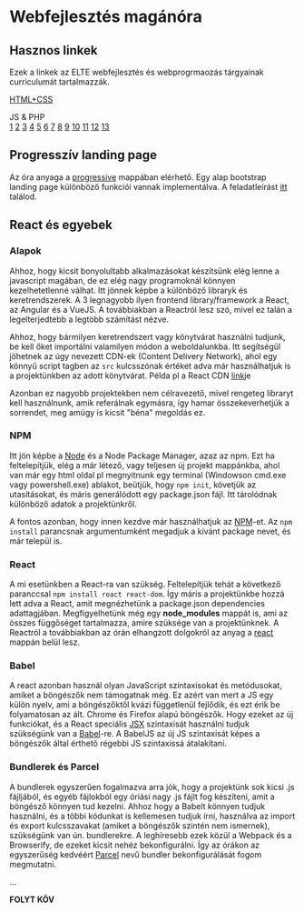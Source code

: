 # Webfejlesztés magánóra
##  Hasznos linkek

Ezek a linkek az ELTE webfejlesztés és webprogrmaozás tárgyainak curriculumát tartalmazzák.

[HTML+CSS](https://regi.tankonyvtar.hu/hu/tartalom/tamop412A/2011-0052_27_weblapkeszites_technikaja_ergonomiaja/index.scorml)

JS & PHP  
[1](http://webprogramozas.inf.elte.hu/webprog/ea/01/#/) [2](http://webprogramozas.inf.elte.hu/webprog/ea/02/#/) [3](http://webprogramozas.inf.elte.hu/webprog/ea/03/#/) [4](http://webprogramozas.inf.elte.hu/webprog/ea/04/#/) [5](http://webprogramozas.inf.elte.hu/webprog/ea/05/#/) [6](http://webprogramozas.inf.elte.hu/webprog/ea/06/#/) [7](http://webprogramozas.inf.elte.hu/webprog/ea/07/#/)  [8](http://webprogramozas.inf.elte.hu/webprog/ea/08/#/) [9](http://webprogramozas.inf.elte.hu/webprog/ea/09/#/) [10](http://webprogramozas.inf.elte.hu/webprog/ea/10/#/) [11](http://webprogramozas.inf.elte.hu/webprog/ea/11/#/) [12](http://webprogramozas.inf.elte.hu/webprog/ea/12/#/) [13](http://webprogramozas.inf.elte.hu/webprog/ea/13/#/)

## Progresszív landing page
Az óra anyaga a [progressive](progressive) mappában elérhető. Egy alap bootstrap landing page különböző funkciói vannak implementálva. A feladatleírást  [itt](progressive/feladatok.md) találod.
## React és egyebek
### Alapok
Ahhoz, hogy kicsit bonyolultabb alkalmazásokat készítsünk elég lenne a javascript magában, de ez elég nagy programoknál könnyen kezelhetetlenné válhat. Itt jönnek képbe a különböző libraryk és keretrendszerek. A 3 legnagyobb ilyen frontend library/framework a React, az Angular és a VueJS. A továbbiakban a Reactról lesz szó, mivel ez talán a legelterjedtebb a legtöbb számítást nézve.

Ahhoz, hogy bármilyen keretrendszert vagy könytvárat használni tudjunk, be kell őket importálni valamilyen módon a weboldalunkba. Itt segítségül jöhetnek az úgy nevezett CDN-ek (Content Delivery Network), ahol egy könnyű script tagben az ```src``` kulcsszónak értéket adva már használhatjuk is a projektünkben az adott könytvárat. Példa pl a React CDN [link](https://reactjs.org/docs/cdn-links.html)je

Azonban ez nagyobb projektekben nem célravezető, mivel rengeteg libraryt kell használnunk, amik referálnak egymásra, így hamar összekeverhetjük a sorrendet, meg amúgy is kicsit "béna" megoldás ez.
### NPM
Itt jön képbe a [Node](https://nodejs.dev/) és a Node Package Manager, azaz az npm. Ezt ha feltelepítjük, elég a már létező, vagy teljesen új projekt mappánkba, ahol van már egy html oldal pl megnyitnunk egy terminal (Windowson cmd.exe vagy powershell.exe) ablakot, beütjük, hogy ``npm init``, követjük az utasításokat, és máris generálódott egy package.json fájl. Itt tárolódnak különböző adatok a projektünkről.

A fontos azonban, hogy innen kezdve már használhatjuk az [NPM](https://medium.com/swlh/npm-in-less-than-10-minutes-6b321d566271)-et. Az ``npm install``  parancsnak argumentumként megadjuk a kívánt package nevet, és már települ is. 

### React
A mi esetünkben a React-ra van szükség. Feltelepítjük tehát a következő paranccsal ``npm install react react-dom``.  Így máris a projektünkbe hozzá lett adva a React, amit megnézhetünk a package.json dependencies adattagjában. Megfigyelhetünk még egy **node_modules** mappát is, ami az összes függőséget tartalmazza, amire szüksége van a projektünknek. A Reactról a továbbiakban az órán elhangzott dolgokról az anyag a [react](react) mappán belül lesz.

### Babel
A react azonban használ olyan JavaScript szintaxisokat és metódusokat, amiket a böngészők nem támogatnak még. Ez azért van mert a JS egy külön nyelv, ami a böngészőktől kvázi függetlenül fejlődik, és ezt érik be folyamatosan az ált. Chrome és Firefox alapú böngészők. Hogy ezeket az új funkciókat, és a React speciális [JSX](https://reactjs.org/docs/introducing-jsx.html) szintaxisát használni tudjuk szükségünk van a [Babel](https://babeljs.io/)-re. A BabelJS az új JS szintaxisát képes a böngészők által érthető régebbi JS szintaxissá átalakítani.

### Bundlerek és Parcel
A bundlerek egyszerűen fogalmazva arra jók, hogy a projektünk sok kicsi .js fájljából, és egyéb fájlokból egy óriási nagy .js fájlt fog készíteni, amit a böngésző könnyen tud kezelni.
Ahhoz hogy a Babelt könnyen tudjuk használni, és a többi kódunkat is kellemesen tudjuk írni, használva az import és export kulcsszavakat (amiket a böngészők szintén nem ismernek), szükségünk van ún. bundlerekre. A leghíresebb ezek közül a Webpack és a Browserify, de ezeket kicsit nehéz bekonfigurálni. Így az órákon az egyszerűség kedvéért [Parcel](https://parceljs.org/) nevű bundler bekonfigurálását fogom megmutatni.

...

**FOLYT KÖV**
